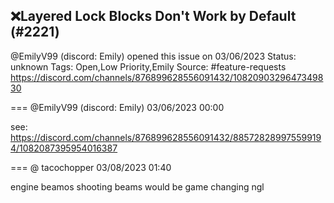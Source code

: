 ## ❌Layered Lock Blocks Don't Work by Default (#2221)
@EmilyV99 (discord: Emily) opened this issue on 03/06/2023
Status: unknown
Tags: Open,Low Priority,Emily
Source: #feature-requests https://discord.com/channels/876899628556091432/1082090329647349830


=== @EmilyV99 (discord: Emily) 03/06/2023 00:00

see: https://discord.com/channels/876899628556091432/885728289975599194/1082087395954016387

=== @ tacochopper 03/08/2023 01:40

engine beamos shooting beams would be game changing ngl
